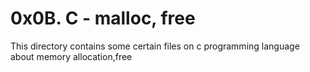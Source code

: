 # 0x0B. C - malloc, free

This directory contains some certain files on c programming language about memory allocation,free
